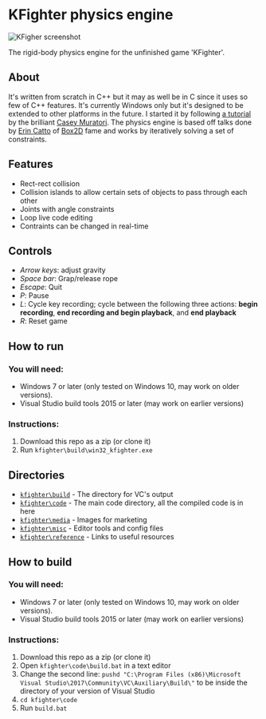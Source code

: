 # KFighter physics engine

![KFigher screenshot](https://github.com/cdo256/kfighter-physics-engine/tree/master/kfighter/media/screenshot1.png)

The rigid-body physics engine for the unfinished game 'KFighter'.

## About

It's written from scratch in C++ but it may as well be in C since it uses so few of C++ features. It's currently Windows only but it's designed to be extended to other platforms in the future. I started it by following [a tutorial](https://handmadehero.org/) by the brilliant [Casey Muratori](https://mollyrocket.com/casey/about.html). The physics engine is based off talks done by [Erin Catto](https://github.com/erincatto) of [Box2D](http://box2d.org/) fame and works by iteratively solving a set of constraints.

## Features

- Rect-rect collision
- Collision islands to allow certain sets of objects to pass through each other
- Joints with angle constraints
- Loop live code editing
- Contraints can be changed in real-time

## Controls

- _Arrow keys_: adjust gravity
- _Space bar_: Grap/release rope
- _Escape_: Quit
- _P_: Pause
- _L_: Cycle key recording; cycle between the following three actions: __begin recording__, __end recording and begin playback__, and __end playback__
- _R_: Reset game

## How to run

### You will need:

- Windows 7 or later (only tested on Windows 10, may work on older versions).
- Visual Studio build tools 2015 or later (may work on  earlier versions)

### Instructions:

1. Download this repo as a zip (or clone it)
2. Run `kfighter\build\win32_kfighter.exe`

## Directories

- [`kfighter\build`](https://github.com/cdo256/kfighter-physics-engine/tree/master/kfighter/build) - The directory for VC's output
- [`kfighter\code`](https://github.com/cdo256/kfighter-physics-engine/tree/master/kfighter/code) - The main code directory, all the compiled code is in here
- [`kfighter\media`](https://github.com/cdo256/kfighter-physics-engine/tree/master/kfighter/media) - Images for marketing
- [`kfighter\misc`](https://github.com/cdo256/kfighter-physics-engine/tree/master/kfighter/misc) - Editor tools and config files
- [`kfighter\reference`](https://github.com/cdo256/kfighter-physics-engine/tree/master/kfighter/reference) - Links to useful resources

## How to build

### You will need:

- Windows 7 or later (only tested on Windows 10, may work on older versions).
- Visual Studio build tools 2015 or later (may work on  earlier versions)

### Instructions:

1. Download this repo as a zip (or clone it)
2. Open `kfighter\code\build.bat` in a text editor
3. Change the second line: `pushd "C:\Program Files (x86)\Microsoft Visual Studio\2017\Community\VC\Auxiliary\Build\"` to be inside the directory of your version of Visual Studio
4. `cd kfighter\code`
5. Run `build.bat`
